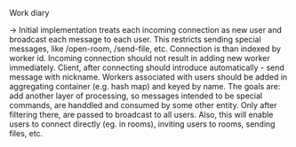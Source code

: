Work diary

-> Initial implementation treats each incoming connection as new user and broadcast each message to each user. This restricts sending special messages, like /open-room, /send-file, etc. Connection is than indexed by worker id.
Incoming connection should not result in adding new worker immediately. Client, after connecting should introduce automatically - send message with nickname. Workers associated with users should be added in aggregating container (e.g. hash map) and keyed by name.
The goals are: add another layer of processing, so messages intended to be special commands, are handdled and consumed by some other entity. Only after filtering there, are passed to broadcast to all users. Also, this will enable users to connect directly (eg. in rooms), inviting users to rooms, sending files, etc.


